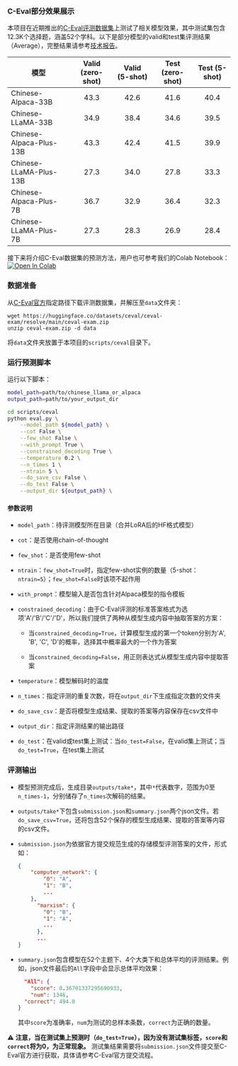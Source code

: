 ### C-Eval部分效果展示

本项目在近期推出的[C-Eval评测数据集](https://cevalbenchmark.com)上测试了相关模型效果，其中测试集包含12.3K个选择题，涵盖52个学科。以下是部分模型的valid和test集评测结果（Average），完整结果请参考[技术报告](https://arxiv.org/abs/2304.08177)。

| 模型                    | Valid (zero-shot) | Valid (5-shot) | Test (zero-shot) | Test (5-shot) |
| ----------------------- | :---------------: | :------------: | :--------------: | :-----------: |
| Chinese-Alpaca-33B      |       43.3        |      42.6      |       41.6       |     40.4      |
| Chinese-LLaMA-33B       |       34.9        |      38.4      |       34.6       |     39.5      |
| Chinese-Alpaca-Plus-13B |       43.3        |      42.4      |       41.5       |     39.9      |
| Chinese-LLaMA-Plus-13B  |       27.3        |      34.0      |       27.8       |     33.3      |
| Chinese-Alpaca-Plus-7B  |       36.7        |      32.9      |       36.4       |     32.3      |
| Chinese-LLaMA-Plus-7B   |       27.3        |      28.3      |       26.9       |     28.4      |

接下来将介绍C-Eval数据集的预测方法，用户也可参考我们的Colab Notebook：<a href="https://colab.research.google.com/drive/12YewimRT7JuqJGOejxN7YG8jq2de4DnF?usp=sharing" target="_parent"><img src="https://colab.research.google.com/assets/colab-badge.svg" alt="Open In Colab"/></a>

### 数据准备

从[C-Eval官方](https://github.com/SJTU-LIT/ceval "Markdown")指定路径下载评测数据集，并解压至`data`文件夹：
```
wget https://huggingface.co/datasets/ceval/ceval-exam/resolve/main/ceval-exam.zip
unzip ceval-exam.zip -d data
```
将`data`文件夹放置于本项目的`scripts/ceval`目录下。


### 运行预测脚本

运行以下脚本：
```bash
model_path=path/to/chinese_llama_or_alpaca
output_path=path/to/your_output_dir

cd scripts/ceval
python eval.py \
    --model_path ${model_path} \
    --cot False \
    --few_shot False \
    --with_prompt True \
    --constrained_decoding True \
    --temperature 0.2 \
    --n_times 1 \
    --ntrain 5 \
    --do_save_csv False \
    --do_test False \
    --output_dir ${output_path} \
```

#### 参数说明

* `model_path`：待评测模型所在目录（合并LoRA后的HF格式模型）

* `cot`：是否使用chain-of-thought

* `few_shot`：是否使用few-shot

* `ntrain`：`few_shot=True`时，指定few-shot实例的数量（5-shot：`ntrain=5`）；`few_shot=False`时该项不起作用

* `with_prompt`：模型输入是否包含针对Alpaca模型的指令模板

* `constrained_decoding`：由于C-Eval评测的标准答案格式为选项'A'/'B'/'C'/'D'，所以我们提供了两种从模型生成内容中抽取答案的方案：
  * 当`constrained_decoding=True`，计算模型生成的第一个token分别为'A', 'B', 'C', 'D'的概率，选择其中概率最大的一个作为答案

  * 当`constrained_decoding=False`，用正则表达式从模型生成内容中提取答案

* `temperature`：模型解码时的温度

* `n_times`：指定评测的重复次数，将在`output_dir`下生成指定次数的文件夹

* `do_save_csv`：是否将模型生成结果、提取的答案等内容保存在csv文件中

* `output_dir`：指定评测结果的输出路径

* `do_test`：在valid或test集上测试：当`do_test=False`，在valid集上测试；当`do_test=True`，在test集上测试


### 评测输出
- 模型预测完成后，生成目录`outputs/take*`，其中`*`代表数字，范围为0至`n_times-1`，分别储存了`n_times`次解码的结果。

- `outputs/take*`下包含`submission.json`和`summary.json`两个json文件。若`do_save_csv=True`，还将包含52个保存的模型生成结果、提取的答案等内容的csv文件。

* `submission.json`为依据官方提交规范生成的存储模型评测答案的文件，形式如：
  
  ```json
  {
      "computer_network": {
          "0": "A",
          "1": "B",
          ...
      },
        "marxism": {
          "0": "B",
          "1": "A",
          ...
        },
    	...
  }
  ```
  
* `summary.json`包含模型在52个主题下、4个大类下和总体平均的评测结果。例如，json文件最后的`All`字段中会显示总体平均效果：
  
  ```json
	"All": {
	  "score": 0.36701337295690933,
	  "num": 1346,
    "correct": 494.0
  }
  ```
  其中`score`为准确率，`num`为测试的总样本条数，`correct`为正确的数量。
  

⚠️ **注意，当在测试集上预测时（`do_test=True`），因为没有测试集标签，`score`和`correct`将为0，为正常现象。** 测试集结果需要将`submission.json`文件提交至C-Eval官方进行获取，具体请参考C-Eval官方提交流程。